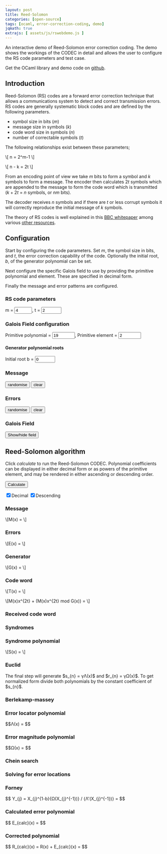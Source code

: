 ```yaml
---
layout: post
title: Reed-Solomon
categories: [open-source]
tags: [ocaml, error-correction-coding, demo]
jqmath: true
extrajs: [ assets/js/rswebdemo.js ]
---
```


An interactive demo of Reed-Solomon error correction coding.  The demo shows the workings 
of the CODEC in detail and allows the user to configure the RS code parameters and test case.

Get the OCaml library and demo code on [github](https://github.com/ujamjar/reedsolomon).

## Introduction

Reed-Solomon (RS) codes are a forward error correction technique that allows
a communications system to detect and correct transmission errors.  RS codes
are generally systematic block codes and are defined by the following 
parameters.

* symbol size in bits ($m$)
* message size in symbols ($k$)
* code word size in symbols ($n$)
* number of correctable symbols ($t$)

The following relationships exist between these parameters;

\\[ n = 2^m-1 \\]

\\[ n - k = 2t \\]

From an encoding point of view we take $m$ bits to form a symbol and $k$ 
symbols to form a message.  The encoder then calculates $2t$ symbols which are 
appended to the message to form the code word which is transmitted 
($k+2t$ = $n$ symbols, or $nm$ bits).

The decoder receives $n$ symbols and if there are $t$ or less corrupt symbols
it will correctly reproduce the initial message of $k$ symbols. 

The theory of RS codes is well explained in this [BBC whitepaper](http://www.google.com/search?q=BBC+white+paper+reed+solomon)
among various [other resources](http://en.wikipedia.org/wiki/Reed%E2%80%93Solomon_error_correction). 

## Configuration

Start by configuring the code parameters.  Set $m$, the symbol size in bits, and $t$, the error
correction capability of the code.  Optionally the initial root, $b$, of the generator polynomial
can be set.

Next configure the specific Galois field to use by providing the primitive polynomial and 
element.  These are specified in decimal form.

Finally the message and error patterns are configured.

### RS code parameters

m = <input type="number" min="3" max="10" value="4" id="jsoo_param_m" size="2"/>, 
t = <input type="number" min="1" max="256" value="2" id="jsoo_param_t" size="2"/>

<div id="jsoo_derived_params"></div>

### Galois Field configuration

Primitive polynomial = <input type="number" max="2048" min="1" value="19" id="jsoo_param_pp" />,
Primitive element = <input type="number" max="1023" min="1" value="2" id="jsoo_param_pe" />

#### Generator polynomial roots

Initial root b = <input type="number" id="jsoo_param_b" min="0" max="256" value="0"/>

### Message

<input type="button" id="jsoo_random_message" value="randomise" />
<input type="button" id="jsoo_clear_message" value="clear" />

<div id="jsoo_message_data"></div>

### Errors

<input type="button" id="jsoo_random_errors" value="randomise" />
<input type="button" id="jsoo_clear_errors" value="clear" />

<div id="jsoo_error_data"></div>

### Galois Field

<input type="button" id="jsoo_show_galois_field" value="Show/hide field" />

<div id="jsoo_show_galois_field_div" style="display: none">

Primitive polynomial

<div id="jsoo_prim_poly"></div>

Primitive element

<div id="jsoo_prim_elt"></div>

Elements of the Galois field in decimal, polynomial form and
as powers of the primitive element.

<div id = "jsoo_galois_field"></div>

</div>

## Reed-Solomon algorithm

Click *calculate* to run the Reed-Solomon CODEC.  Polynomial coefficients can be displayed
in either decimal form or as powers of the primitive element, and  may be rendered
in either ascending or descending order.

<input type="button" id="jsoo_calculate_rs" value="Calculate" />

<input id="jsoo_show_decimal" type="checkbox" checked="true"/>Decimal
<input id="jsoo_up_down" type="checkbox" checked="true"/>Descending

### Message

\\[M(x) = \\]

<div id="jsoo_message_poly"></div>

### Errors

\\[E(x) = \\]

<div id="jsoo_error_poly"></div>

### Generator

\\[G(x) = \\]

<div id="jsoo_generator_poly"></div>

### Code word

\\[T(x) = \\]

\\[M(x)x^{2t} + (M(x)x^{2t} mod G(x)) = \\]

<div id="jsoo_codeword_poly"></div>

### Received code word


<div id="jsoo_received_poly"></div>

### Syndromes

<div id="jsoo_syndromes"></div>

### Syndrome polynomial

\\[S(x) = \\]

<div id="jsoo_syndrome_poly"></div>

### Euclid

<p>The final step will generate $s_{n} = γΛ(x)$ and $r_{n} = γΩ(x)$.  To 
get normalized form divide both polynomials by the constant coefficient
of $s_{n}$.</p>

<div id="jsoo_euclid"></div>

### Berlekamp-massey

<div id="jsoo_berlekamp_massey"></div>

### Error locator polynomial

<p>$$Λ(x) = $$</p>

<div id="jsoo_error_locator_poly"></div>

### Error magnitude polynomial

<p>$$Ω(x) = $$</p>

<div id="jsoo_error_magnitude_poly"></div>

### Chein search

<div id="jsoo_chien_search"></div>

### Solving for error locations

<div id="jsoo_error_locations"></div>

### Forney

<p>$$ Y_{j} = X_{j}^{1-b}{Ω(X_{j}^{-1})} / {Λ'(X_{j}^{-1})} = $$</p>

<div id="jsoo_forney_poly"></div>

<div id="jsoo_forney_res"></div>

### Calculated error polynomial

<p>$$ E_{calc}(x) = $$</p>

<div id="jsoo_calc_error_poly"></div>

### Corrected polynomial

<p>$$ R_{calc}(x) = R(x) + E_{calc}(x) = $$</p>

<div id="jsoo_corrected_poly"></div>

